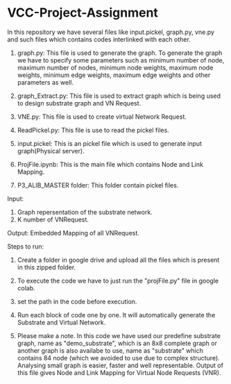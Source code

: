 # VCC-Project-Assignment

In this repository we have several files like input.pickel, graph.py, vne.py and such files which contains codes interlinked with each other.

1. graph.py: This file is used to generate the graph. To generate the graph we have to specify some parameters such as minimum number of              node, maximum number of nodes, minimum node weights, maximum node weights, minimum edge weights, maximum edge weights and               other parameters as well.

2. graph_Extract.py: This file is used to extract graph which is being used to design substrate graph and VN Request.

3. VNE.py: This file is used to create virtual Network Request.

4. ReadPickel.py: This file is use to read the pickel files.

5. input.pickel: This is an pickel file which is used to generate input graph(Physical server).

6. ProjFile.ipynb: This is the main file which contains Node and Link Mapping.

7. P3_ALIB_MASTER folder: This folder contain pickel files.

Input:
1. Graph repersentation of the substrate network.
2. K number of VNRequest.

Output:
Embedded Mapping of all VNRequest.

Steps to run:

1. Create a folder in google drive and upload all the files which is present in this zipped folder.

2. To execute the code we have to just run the "projFile.py" file in google colab. 

3. set the path in the code before execution.

4. Run each block of code one by one. It will automatically generate the Substrate and Virtual Network.

5. Please make a note. In this code we have used our predefine substrate graph, name as "demo_substrate", which is an 8x8 complete graph or another graph is also availabe to use, name as "substrate" which contains 84 node (which we avoided to use due to complex structure). Analysing small graph is easier, faster and well representable. Output of this file gives Node and Link Mapping for Virtual Node Requests (VNR).
